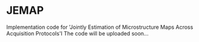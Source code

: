 # JEMAP
Implementation code for 'Jointly Estimation of Microstructure Maps Across Acquisition Protocols'I
The code will be uploaded soon...
